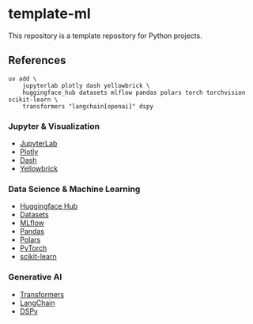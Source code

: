 # template-ml

This repository is a template repository for Python projects.

## References

```shell
uv add \
    jupyterlab plotly dash yellowbrick \
    huggingface_hub datasets mlflow pandas polars torch torchvision scikit-learn \
    transformers "langchain[openai]" dspy
```

### Jupyter & Visualization

- [JupyterLab](https://jupyterlab.readthedocs.io/en/stable/getting_started/installation.html)
- [Plotly](https://plotly.com/python/getting-started/)
- [Dash](https://dash.plotly.com/installation)
- [Yellowbrick](https://www.scikit-yb.org/en/latest/quickstart.html#installation)

### Data Science & Machine Learning

- [Huggingface Hub](https://huggingface.co/docs/huggingface_hub/main/en/quick-start)
- [Datasets](https://huggingface.co/docs/datasets/main/en/quickstart)
- [MLflow](https://mlflow.org/docs/latest/genai/getting-started/)
- [Pandas](https://pandas.pydata.org/docs/getting_started/install.html)
- [Polars](https://docs.pola.rs/user-guide/getting-started/)
- [PyTorch](https://pytorch.org/get-started/locally/)
- [scikit-learn](https://scikit-learn.org/stable/install.html)

### Generative AI

- [Transformers](https://huggingface.co/docs/transformers/main/en/installation)
- [LangChain](https://python.langchain.com/docs/introduction/)
- [DSPy](https://dspy.ai/)
